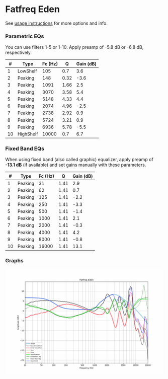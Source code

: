 # Fatfreq Eden
See [usage instructions](https://github.com/jaakkopasanen/AutoEq#usage) for more options and info.

### Parametric EQs
You can use filters 1-5 or 1-10. Apply preamp of -5.8 dB or -6.8 dB, respectively.

|   # | Type      |   Fc (Hz) |    Q |   Gain (dB) |
|-----|-----------|-----------|------|-------------|
|   1 | LowShelf  |       105 | 0.7  |         3.6 |
|   2 | Peaking   |       148 | 0.32 |        -3.6 |
|   3 | Peaking   |      1091 | 1.66 |         2.5 |
|   4 | Peaking   |      3070 | 3.58 |         5.4 |
|   5 | Peaking   |      5148 | 4.33 |         4.4 |
|   6 | Peaking   |      2074 | 4.96 |        -2.5 |
|   7 | Peaking   |      2738 | 2.92 |         0.9 |
|   8 | Peaking   |      5724 | 3.21 |         0.9 |
|   9 | Peaking   |      6936 | 5.78 |        -5.5 |
|  10 | HighShelf |     10000 | 0.7  |         6.7 |

### Fixed Band EQs
When using fixed band (also called graphic) equalizer, apply preamp of **-13.1 dB** (if available) and set gains manually with these parameters.

|   # | Type    |   Fc (Hz) |    Q |   Gain (dB) |
|-----|---------|-----------|------|-------------|
|   1 | Peaking |        31 | 1.41 |         2.9 |
|   2 | Peaking |        62 | 1.41 |         0.7 |
|   3 | Peaking |       125 | 1.41 |        -2.2 |
|   4 | Peaking |       250 | 1.41 |        -3.3 |
|   5 | Peaking |       500 | 1.41 |        -1.4 |
|   6 | Peaking |      1000 | 1.41 |         2.1 |
|   7 | Peaking |      2000 | 1.41 |        -0.3 |
|   8 | Peaking |      4000 | 1.41 |         4.2 |
|   9 | Peaking |      8000 | 1.41 |        -0.8 |
|  10 | Peaking |     16000 | 1.41 |        13.1 |

### Graphs
![](./Fatfreq%20Eden.png)
